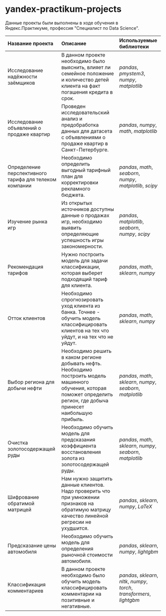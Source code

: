 # yandex-practikum-projects

Данные проекты были выполнены в ходе обучения в Яндекс.Практикуме, профессия "Специалист по Data Science".

| Название проекта | Описание | Используемые библиотеки | 
| :---------------------- | :---------------------- | :---------------------- |
| Исследование надёжности заёмщиков | В данном проекте необходимо было выяснить, влияет ли семейное положение и количество детей клиента на факт погашения кредита в срок. | *pandas*, *pmystem3*, *numpy*, *matplotlib* |
| Исследование объявлений о продаже квартир | Проведен исследовательский анализ и предобработка данных для датасета с объявлениями о продаже квартир в Санкт-Петербурге. | *pandas*, *numpy*, *math*, *matplotlib* |
| Определение перспективного тарифа для телеком компании | Необходимо определить выгодный тарифный план для корректировки рекламного бюджета. | *pandas*, *math*, *seaborn*, *numpy*, *matplotlib*, *scipy* |
| Изучение рынка игр | Из открытых источников доступны данные о продажах игр, необходимо выявить определяющие успешность игры закономерности. | *pandas*, *matplotlib*, *seaborn*, *numpy*, *scipy* |
| Рекомендация тарифов | Нужно построить модель для задачи классификации, которая выберет подходящий тариф для клиента. | *pandas*, *math*, *sklearn*, *numpy* |
| Отток клиентов | Необходимо спрогнозировать уход клиента из банка. Точнее - обучить модель классифицировать клиентов на тех что уйдут, и на тех что не уйдут. | *pandas*, *math*, *sklearn*, *numpy* |
| Выбор региона для добычи нефти | Необходимо решить в каком регионе добывать нефть. Необходимо построить модель машинного обучения, которая поможет определить регион, где добыча принесет наибольшую прибыль. | *pandas*, *math*, *sklearn*, *numpy*, *seaborn*, *matplotlib* |
| Очистка золотосодержащей руды | Необходимо обучить модель для предсказания коэффициента восстановления золота из золотосодержащей руды. | *pandas*, *math*, *sklearn*, *numpy*, *seaborn*, *matplotlib* |
| Шифрование обратимой матрицей | Нам нужно защитить данные клиентов. Надо проверить что при умножении признаков на обратимую матрицу качество линейной регресии не ухудшится. | *pandas*, *sklearn*, *numpy*, *LaTeX* |
| Предсказание цены автомобиля | Необходимо обучить модель для определения рыночной стоимости автомобиля. | *pandas*, *sklearn*, *numpy*, *lightgbm* |
| Классификация комментариев | В данном проекте необходимо было обучить модель классифицировать комментарии на позитивные и негативные. | *pandas*, *sklearn*, *nltk*, *numpy*, *torch*, *transformers*, *lightgbm* |
